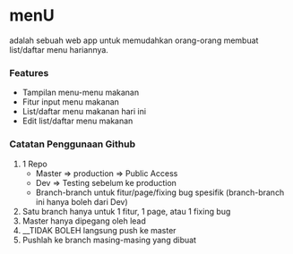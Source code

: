 # menU

adalah sebuah web app untuk memudahkan orang-orang membuat list/daftar menu hariannya.

### Features

- Tampilan menu-menu makanan
- Fitur input menu makanan
- List/daftar menu makanan hari ini
- Edit list/daftar menu makanan

### **Catatan Penggunaan Github**

1. 1 Repo
   - Master => production => Public Access
   - Dev => Testing sebelum ke production
   - Branch-branch untuk fitur/page/fixing bug spesifik (branch-branch ini hanya boleh dari Dev)
2. Satu branch hanya untuk 1 fitur, 1 page, atau 1 fixing bug
3. Master hanya dipegang oleh lead
4. \_\_TIDAK BOLEH langsung push ke master
5. Pushlah ke branch masing-masing yang dibuat
